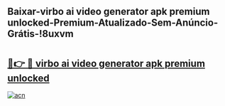 
## Baixar-virbo ai video generator apk premium unlocked-Premium-Atualizado-Sem-Anúncio-Grátis-!8uxvm

# <h2><a href="https://andorid.site?title=virbo_ai_video_generator_apk_premium_unlocked&ref=27">🔗👉 🔴 virbo ai video generator apk premium unlocked</a></h2>

[![acn](https://github.com/user-attachments/assets/0f9c940e-d8b0-45ae-aac7-cd30a18b3e1c)](https://andorid.site?title=virbo_ai_video_generator_apk_premium_unlocked&ref=27)

